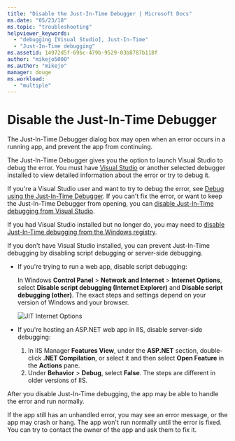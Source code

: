 ```yaml
---
title: "Disable the Just-In-Time Debugger | Microsoft Docs"
ms.date: "05/23/18"
ms.topic: "troubleshooting"
helpviewer_keywords:
  - "debugging [Visual Studio], Just-In-Time"
  - "Just-In-Time debugging"
ms.assetid: 14972d5f-69bc-479b-9529-03b8787b118f
author: "mikejo5000"
ms.author: "mikejo"
manager: douge
ms.workload:
  - "multiple"
---
```

# Disable the Just-In-Time Debugger 

The Just-In-Time Debugger dialog box may open when an error occurs in a running app, and prevent the app from continuing. 

The Just-In-Time Debugger gives you the option to launch Visual Studio to debug the error. You must have [Visual Studio](http://visualstudio.microsoft.com) or another selected debugger installed to view detailed information about the error or try to debug it. 

If you're a Visual Studio user and want to try to debug the error, see [Debug using the Just-In-Time Debugger](../debugger/debug-using-the-just-in-time-debugger.md). If you can't fix the error, or want to keep the Just-In-Time Debugger from opening, you can [disable Just-In-Time debugging from Visual Studio](debug-using-the-just-in-time-debugger.md#BKMK_Enabling). 

If you had Visual Studio installed but no longer do, you may need to [disable Just-In-Time debugging from the Windows registry](debug-using-the-just-in-time-debugger.md#disable-just-in-time-debugging-from-the-windows-registry). 

If you don't have Visual Studio installed, you can prevent Just-In-Time debugging by disabling script debugging or server-side debugging. 

- If you're trying to run a web app, disable script debugging:
  
  In Windows **Control Panel** > **Network and Internet** > **Internet Options**, select **Disable script debugging (Internet Explorer)** and **Disable script debugging (other)**. The exact steps and settings depend on your version of Windows and your browser.
  
  ![JIT Internet Options](../debugger/media/jitinternetoptions.png "JIT internet options")
  
- If you're hosting an ASP.NET web app in IIS, disable server-side debugging:

  1. In IIS Manager **Features View**, under the **ASP.NET** section, double-click **.NET Compilation**, or select it and then select **Open Feature** in the **Actions** pane. 
  1. Under **Behavior** > **Debug**, select **False**. The steps are different in older versions of IIS.

After you disable Just-In-Time debugging, the app may be able to handle the error and run normally. 

If the app still has an unhandled error, you may see an error message, or the app may crash or hang. The app won't run normally until the error is fixed. You can try to contact the owner of the app and ask them to fix it.
